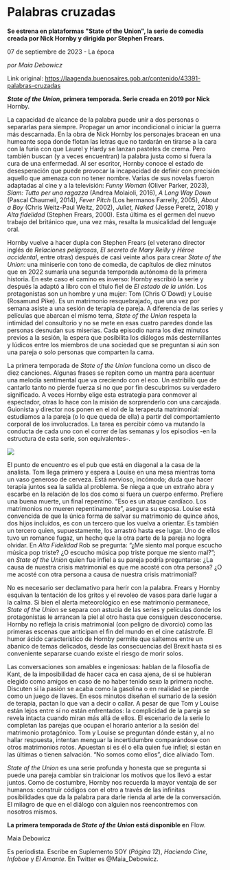# Palabras cruzadas

**Se estrena en plataformas "State of the Union", la serie de comedia creada por Nick Hornby y dirigida por Stephen Frears.**

07 de septiembre de 2023 - La época

_por Maia Debowicz_

Link original: https://laagenda.buenosaires.gob.ar/contenido/43391-palabras-cruzadas



*****State of the Union*, primera temporada. Serie creada en 2019 por Ni**ck** Hornby.




La capacidad de alcance de la palabra puede unir a dos personas o separarlas para siempre. Propagar un amor incondicional o iniciar la guerra más descarnada. En la obra de Nick Hornby los personajes bracean en una humeante sopa donde flotan las letras que no tardarán en tirarse a la cara con la furia con que Laurel y Hardy se lanzan pasteles de crema. Pero también buscan (y a veces encuentran) la palabra justa como si fuera la cura de una enfermedad. Al ser escritor, Hornby conoce el estado de desesperación que puede provocar la incapacidad de definir con precisión aquello que amenaza con no tener nombre. Varias de sus novelas fueron adaptadas al cine y a la televisión: *Funny Woman* (Oliver Parker, 2023), *Slam: Tutto per una ragazza* (Andrea Molaioli, 2016), *A Long Way Down* (Pascal Chaumeil, 2014), *Fever Pitch* (Los hermanos Farrelly, 2005), *About a Boy* (Chris Weitz-Paul Weitz, 2002), *Juliet, Naked* (Jesse Peretz, 2018) y *Alta fidelidad* (Stephen Frears, 2000). Esta última es el germen del nuevo trabajo del británico que, una vez más, resalta la musicalidad del lenguaje oral.




Hornby vuelve a hacer dupla con Stephen Frears (el veterano director inglés de *Relaciones peligrosas*, *El secreto de Mary Reilly* y *Héroe accidental*, entre otras) después de casi veinte años para crear *State of the Union*: una miniserie con tono de comedia, de capítulos de diez minutos que en 2022 sumaría una segunda temporada autónoma de la primera historia. En este caso el camino es inverso: Hornby escribió la serie y después la adaptó a libro con el título fiel de *El estado de la unión*. Los protagonistas son un hombre y una mujer: Tom (Chris O´Dowd) y Louise (Rosamund Pike). Es un matrimonio resquebrajado, que una vez por semana asiste a una sesión de terapia de pareja. A diferencia de las series y películas que abarcan el mismo tema, *State of the Union* respeta la intimidad del consultorio y no se mete en esas cuatro paredes donde las personas desnudan sus miserias. Cada episodio narra los diez minutos previos a la sesión, la espera que posibilita los diálogos más desternillantes y lúdicos entre los miembros de una sociedad que se preguntan si aún son una pareja o solo personas que comparten la cama.




La primera temporada de *State of the Union* funciona como un disco de diez canciones. Algunas frases se repiten como un mantra para acentuar una melodía sentimental que va creciendo con el eco. Un estribillo que de cantarlo tanto no pierde fuerza si no que por fin descubrimos su verdadero significado. A veces Hornby elige esta estrategia para conmover al espectador, otras lo hace con la misión de sorprenderlo con una carcajada. Guionista y director nos ponen en el rol de la terapeuta matrimonial: estudiamos a la pareja (o lo que queda de ella) a partir del comportamiento corporal de los involucrados. La tarea es percibir cómo va mutando la conducta de cada uno con el correr de las semanas y los episodios -en la estructura de esta serie, son equivalentes-.




![](https://cdn.feater.me/files/images/2648161/974e2831-a307-4968-be5c-ae669e8fc7ae.jpg)




El punto de encuentro es el pub que está en diagonal a la casa de la analista. Tom llega primero y espera a Louise en una mesa mientras toma un vaso generoso de cerveza. Está nervioso, incómodo; duda que hacer terapia juntos sea la salida al problema. Se niega a que un extraño abra y escarbe en la relación de los dos como si fuera un cuerpo enfermo. Prefiere una buena muerte, un final repentino. “Eso es un ataque cardíaco. Los matrimonios no mueren repentinamente”, asegura su esposa. Louise está convencida de que la única forma de salvar su matrimonio de quince años, dos hijos incluidos, es con un tercero que los vuelva a orientar. Es también un tercero quien, supuestamente, los arrastró hasta ese lugar. Uno de ellos tuvo un romance fugaz, un hecho que la otra parte de la pareja no logra olvidar. En *Alta Fidelidad* Rob se pregunta: “¿Me siento mal porque escucho música pop triste? ¿O escucho música pop triste porque me siento mal?”; en *State of the Union* quien fue infiel a su pareja podría preguntarse: ¿La causa de nuestra crisis matrimonial es que me acosté con otra persona? ¿O me acosté con otra persona a causa de nuestra crisis matrimonial?




No es necesario ser declamativo para herir con la palabra. Frears y Hornby esquivan la tentación de los gritos y el revoleo de vasos para darle lugar a la calma. Si bien el alerta meteorológico en ese matrimonio permanece, *State of the Union* se separa con astucia de las series y películas donde los protagonistas le arrancan la piel al otro hasta que consiguen desconocerse. Hornby no refleja la crisis matrimonial (con peligro de divorcio) como las primeras escenas que anticipan el fin del mundo en el cine catástrofe. El humor ácido característico de Hornby permite que saltemos entre un abanico de temas delicados, desde las consecuencias del Brexit hasta si es conveniente separarse cuando existe el riesgo de morir solos.




Las conversaciones son amables e ingeniosas: hablan de la filosofía de Kant, de la imposibilidad de hacer caca en casa ajena, de si se hubieran elegido como amigos en caso de no haber tenido sexo la primera noche. Discuten si la pasión se acaba como la gasolina o en realidad se pierde como un juego de llaves. En esos minutos diseñan el sumario de la sesión de terapia, pactan lo que van a decir o callar. A pesar de que Tom y Louise están lejos entre sí no están enfrentados: la complicidad de la pareja se revela intacta cuando miran más allá de ellos. El escenario de la serie lo completan las parejas que ocupan el horario anterior a la sesión del matrimonio protagónico. Tom y Louise se preguntan dónde están y, al no hallar respuesta, intentan menguar la incertidumbre comparándose con otros matrimonios rotos. Apuestan si es él o ella quien fue infiel; si están en las últimas o tienen salvación. “No somos como ellos”, dice aliviado Tom.




*State of the Union* es una serie profunda y honesta que se pregunta si puede una pareja cambiar sin traicionar los motivos que los llevó a estar juntos. Como de costumbre, Hornby nos recuerda la mayor ventaja de ser humanos: construir códigos con el otro a través de las infinitas posibilidades que da la palabra para darle rienda al arte de la conversación. El milagro de que en el diálogo con alguien nos reencontremos con nosotros mismos.




**La primera temporada de *State of the Union* está disponible e**n Flow.




Maia Debowicz




Es periodista. Escribe en Suplemento SOY (*Página 12*), *Haciendo* *Cine, Infobae* y *El Amante*. En Twitter es @Maia\_Debowicz.



